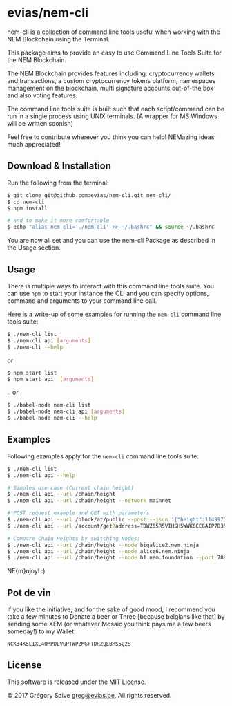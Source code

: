 # evias/nem-cli

nem-cli is a collection of command line tools useful when working with the NEM Blockchain using the Terminal.

This package aims to provide an easy to use Command Line Tools Suite for the NEM Blockchain. 

The NEM Blockchain provides features including: cryptocurrency wallets and transactions, a custom cryptocurrency tokens platform, namespaces management on the blockchain, multi signature accounts out-of-the box and also voting features.

The command line tools suite is built such that each script/command can be run in a single process using UNIX terminals. (A wrapper for MS Windows will be written soonish)

Feel free to contribute wherever you think you can help! NEMazing ideas much appreciated!

## Download & Installation

Run the following from the terminal:

```bash
$ git clone git@github.com:evias/nem-cli.git nem-cli/
$ cd nem-cli
$ npm install

# and to make it more comfortable
$ echo "alias nem-cli='./nem-cli' >> ~/.bashrc" && source ~/.bashrc
```

You are now all set and you can use the nem-cli Package as described in the Usage section.

## Usage

There is multiple ways to interact with this command line tools suite. You can use `npm` to start your instance the CLI and you can specify options, command and arguments to your command line call.

Here is a write-up of some examples for running the `nem-cli` command line tools suite:

```bash
$ ./nem-cli list
$ ./nem-cli api [arguments]
$ ./nem-cli --help
```

or 

```bash
$ npm start list
$ npm start api  [arguments]
```

.. or

```bash
$ ./babel-node nem-cli list
$ ./babel-node nem-cli api [arguments]
$ ./babel-node nem-cli --help
```

## Examples

Following examples apply for the `nem-cli` command line tools suite:

```bash
$ ./nem-cli list
$ ./nem-cli api --help

# Simples use case (Current chain height)
$ ./nem-cli api --url /chain/height
$ ./nem-cli api --url /chain/height --network mainnet

# POST request example and GET with parameters
$ ./nem-cli api --url /block/at/public --post --json '{"height":1149971}'
$ ./nem-cli api --url /account/get?address=TDWZ55R5VIHSH5WWK6CEGAIP7D35XVFZ3RU2S5UQ

# Compare Chain Heights by switching Nodes:
$ ./nem-cli api --url /chain/height --node bigalice2.nem.ninja
$ ./nem-cli api --url /chain/height --node alice6.nem.ninja
$ ./nem-cli api --url /chain/height --node b1.nem.foundation --port 7895
```

NE{m}njoy! :)

## Pot de vin

If you like the initiative, and for the sake of good mood, I recommend you take a few minutes to Donate a beer or Three [because belgians like that] by sending some XEM (or whatever Mosaic you think pays me a few beers someday!) to my Wallet:

    NCK34K5LIXL4OMPDLVGPTWPZMGFTDRZQEBRS5Q2S

## License

This software is released under the MIT License.

© 2017 Grégory Saive greg@evias.be, All rights reserved.
